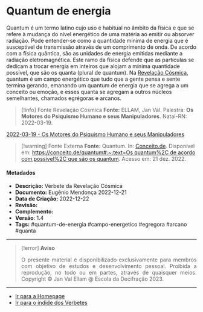 # Quantum de energia

Quantum é um termo latino cujo uso é habitual no âmbito da física e que se refere à mudança do nível energético de uma matéria ao emitir ou absorver radiação. Pode entender-se como a quantidade mínima de energia que é susceptível de transmissão através de um comprimento de onda. De acordo com a física quântica, são as unidades de energia emitidas mediante a radiação eletromagnética. Este ramo da física defende que as partículas se dedicam a trocar energia em inteiros que alojam a mínima quantidade possível, que são os quanta (plural de quantum). Na [Revelação Cósmica](Revelação%20Cósmica.md), quantum é um campo energético que tudo que a gente pensa e sente termina gerando, emanando um quantum de energia que se agrega a um conceito ou emoção, e esses quanta se agregam a outros núcleos semelhantes, chamados egrégoras e arcanos.

> [!info] Fonte Revelação Cósmica
> **Fonte:** ELLAM, Jan Val. Palestra: **Os Motores do Psiquismo Humano e seus Manipuladores**. Natal-RN: 2022-03-19.

[2022-03-19 - Os Motores do Psiquismo Humano e seus Manipuladores](Administração/Governança/Fichas%20em%20Revisão/2022-03-19%20-%20Os%20Motores%20do%20Psiquismo%20Humano%20e%20seus%20Manipuladores.md)

> [!warning] Fonte Externa
> **Fonte:** Quantum. In: [Conceito.de](http://conceito.de/). Disponível em: [https://conceito.de/quantum#:~:text=Os quantum%2C de acordo com,possível%2C que são os quantum](https://conceito.de/quantum#:~:text=Os%20quantum%2C%20de%20acordo%20com,poss%C3%ADvel%2C%20que%20s%C3%A3o%20os%20quantum). Acesso em: 21 dez. 2022.

#### Metadados

-   **Descrição:** Verbete da Revelação Cósmica
-   **Documento:** Eugênio Mendonça 2022-12-21
-   **Data de Criação:** 2022-12-22
-   **Revisão:**
-   **Complemento:**
-   **Versão**: 1.4
-   **Tags:** #quantum-de-energia #campo-energetico #egregora #arcano #quanta

---
> [!error] **Aviso**
> <p align="justify">O presente material é disponibilizado exclusivamente para membros com objetivo de estudos e desenvolvimento pessoal. Proibida a reprodução, no todo ou em partes, através de quaisquer meios. Copyright © Jan Val Ellam @ Escola da Decifração 2023. </p>

---
- [Ir para a Homepage](Homepage.canvas)
- [Ir para o índide dos Verbetes](ÍNDIDE%20GERAL%20DOS%20VERBETES.canvas)